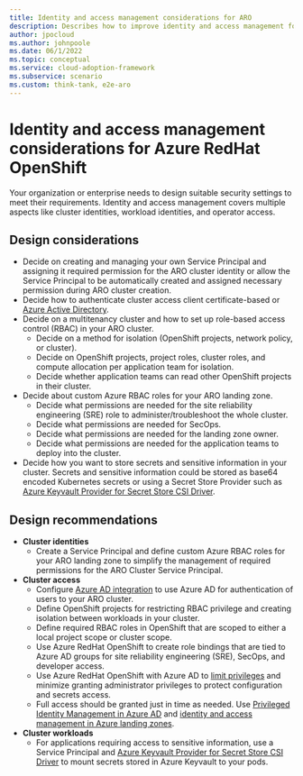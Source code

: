 ```yaml
---
title: Identity and access management considerations for ARO
description: Describes how to improve identity and access management for the Azure RedHat OpenShift Service.
author: jpocloud
ms.author: johnpoole
ms.date: 06/1/2022
ms.topic: conceptual
ms.service: cloud-adoption-framework
ms.subservice: scenario
ms.custom: think-tank, e2e-aro
---
```


# Identity and access management considerations for Azure RedHat OpenShift

Your organization or enterprise needs to design suitable security settings to meet their requirements. Identity and access management covers multiple aspects like cluster identities, workload identities, and operator access.

## Design considerations

- Decide on creating and managing your own Service Principal and assigning it required permission for the ARO cluster identity or allow the Service Principal to be automatically created and assigned necessary permission during ARO cluster creation.
- Decide how to authenticate cluster access client certificate-based or [Azure Active Directory](/azure/openshift/configure-azure-ad-ui).
- Decide on a multitenancy cluster and how to set up role-based access control (RBAC) in your ARO cluster.
  - Decide on a method for isolation (OpenShift projects, network policy, or cluster).
  - Decide on OpenShift projects, project roles, cluster roles, and compute allocation per application team for isolation.
  - Decide whether application teams can read other OpenShift projects in their cluster.
- Decide about custom Azure RBAC roles for your ARO landing zone.
  - Decide what permissions are needed for the site reliability engineering (SRE) role to administer/troubleshoot the whole cluster.
  - Decide what permissions are needed for SecOps.
  - Decide what permissions are needed for the landing zone owner.
  - Decide what permissions are needed for the application teams to deploy into the cluster.
- Decide how you want to store secrets and sensitive information in your cluster. Secrets and sensitive information could be stored as base64 encoded Kubernetes secrets or using a Secret Store Provider such as [Azure Keyvault Provider for Secret Store CSI Driver](https://azure.github.io/secrets-store-csi-driver-provider-azure/).

## Design recommendations

- **Cluster identities**
  - Create a Service Principal and define custom Azure RBAC roles for your ARO landing zone to simplify the management of required permissions for the ARO Cluster Service Principal.
- **Cluster access**
  - Configure [Azure AD integration](/azure/openshift/configure-azure-ad-cli) to use Azure AD for authentication of users to your ARO cluster.
  - Define OpenShift projects for restricting RBAC privilege and creating isolation between workloads in your cluster.
  - Define required RBAC roles in OpenShift that are scoped to either a local project scope or cluster scope.
  - Use Azure RedHat OpenShift to create role bindings that are tied to Azure AD groups for site reliability engineering (SRE), SecOps, and developer access.
  - Use Azure RedHat OpenShift with Azure AD to [limit privileges](/azure/aks/azure-ad-rbac) and minimize granting administrator privileges to protect configuration and secrets access.
  - Full access should be granted just in time as needed. Use [Privileged Identity Management in Azure AD](/azure/active-directory/privileged-identity-management/pim-configure) and [identity and access management in Azure landing zones](../../../ready/landing-zone/design-area/identity-access.md).
- **Cluster workloads**
  - For applications requiring access to sensitive information, use a Service Principal and [Azure Keyvault Provider for Secret Store CSI Driver](https://azure.github.io/secrets-store-csi-driver-provider-azure/) to mount secrets stored in Azure Keyvault to your pods.
